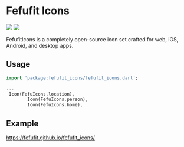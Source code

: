 # Fefufit Icons

![](https://img.shields.io/pub/v/fefufit_icons)
![](https://img.shields.io/github/license/fefufit/fefufit_icons)

FefufitIcons is a completely open-source icon set crafted for web, iOS, Android, and desktop apps.

## Usage


```dart
import 'package:fefufit_icons/fefufit_icons.dart';

...
 Icon(FefuIcons.location),
        Icon(FefuIcons.person),
        Icon(FefuIcons.home),
```

## Example

https://fefufit.github.io/fefufit_icons/